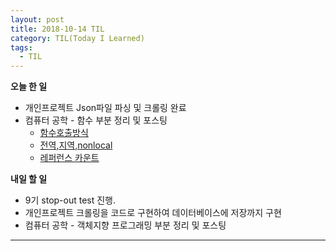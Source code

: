 ```yaml
---
layout: post
title: 2018-10-14 TIL
category: TIL(Today I Learned)
tags:
  - TIL
---
```




**오늘 한 일**

- 개인프로젝트 Json파일 파싱 및 크롤링 완료
- 컴퓨터 공학 - 함수 부분 정리 및 포스팅
  - [함수호출방식](https://kwonsoonwoo.github.io/%EC%BB%B4%ED%93%A8%ED%84%B0%20%EA%B3%B5%ED%95%99/2018/10/14/cs-with-python-%ED%95%A8%EC%88%98(%EC%9D%B8%EC%9E%90%EC%A0%84%EB%8B%AC%EB%B0%A9%EC%8B%9D-%EB%B6%84%EB%A5%98).html)
  - [전역,지역,nonlocal](https://kwonsoonwoo.github.io/%EC%BB%B4%ED%93%A8%ED%84%B0%20%EA%B3%B5%ED%95%99/2018/10/14/cs-with-python-%ED%95%A8%EC%88%98(%EC%A7%80%EC%97%AD,%EC%A0%84%EC%97%AD,nonlocal).html)
  - [레퍼런스 카운트](https://kwonsoonwoo.github.io/%EC%BB%B4%ED%93%A8%ED%84%B0%20%EA%B3%B5%ED%95%99/2018/10/14/cs-with-python-%EB%A0%88%ED%8D%BC%EB%9F%B0%EC%8A%A4-%EC%B9%B4%EC%9A%B4%ED%8A%B8.html)

**내일 할 일**

- 9기 stop-out test 진행.
- 개인프로젝트 크롤링을 코드로 구현하여 데이터베이스에 저장까지 구현
- 컴퓨터 공학 - 객체지향 프로그래밍 부분 정리 및 포스팅



---

